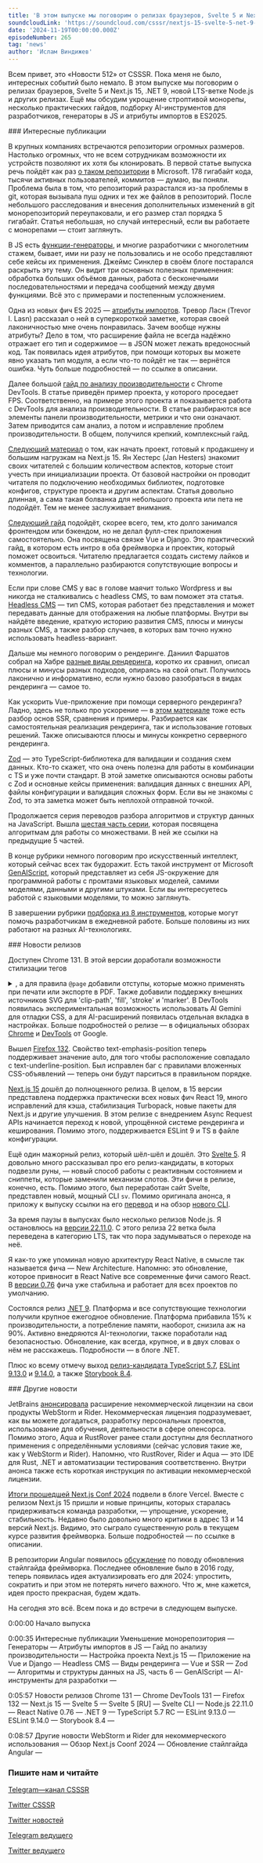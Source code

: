 ```yaml
---
title: 'В этом выпуске мы поговорим о релизах браузеров, Svelte 5 и Next.js 15, .NET 9, новой LTS-ветке Node.js и других релизах. Ещё мы обсудим укрощение строптивой монорепы, несколько практических гайдов, подборку AI-инструментов для разработчиков, генераторы в JS и атрибуты импортов в ES2025.'
soundcloudLink: 'https://soundcloud.com/csssr/nextjs-15-svelte-5-net-9-nodejs-22110-lts-generatory-es2025-import-attributes'
date: '2024-11-19T00:00:00.000Z'
episodeNumber: 265
tag: 'news'
author: 'Ислам Виндижев'
---
```


Всем привет, это «Новости 512» от CSSSR. Пока меня не было, интересных событий было немало. В этом выпуске мы поговорим о релизах браузеров, Svelte 5 и Next.js 15, .NET 9, новой LTS-ветке Node.js и других релизах. Ещё мы обсудим укрощение строптивой монорепы, несколько практических гайдов, подборку AI-инструментов для разработчиков, генераторы в JS и атрибуты импортов в ES2025.

<ParagraphWithImage imageName="laptopNews" >
  ### Интересные публикации

В крупных компаниях встречаются репозитории огромных размеров. Настолько огромных, что не всем сотрудникам возможности их устройств позволяют их хотя бы клонировать. В первой статье выпуска речь пойдёт как раз [о таком репозитории](https://www.jonathancreamer.com/how-we-shrunk-our-git-repo-size-by-94-percent/) в Microsoft. 178 гигабайт кода, тысячи активных пользователей, коммитов — думаю, вы поняли. Проблема была в том, что репозиторий разрастался из-за проблемы в git, которая вызывала пуш одних и тех же файлов в репозиторий. После небольшого расследования и внесения дополнительных изменений в git монорепозиторий переупаковали, и его размер стал порядка 5 гигабайт. Статья небольшая, но случай интересный, если вы работаете с монорепами — стоит заглянуть.
</ParagraphWithImage>

В JS есть [функции-генераторы](https://jrsinclair.com/articles/2022/why-would-anyone-need-javascript-generator-functions/), и многие разработчики с многолетним стажем, бывает, ими ни разу не пользовались и не особо представляют себе кейсы их применения. Джеймс Синклер в своём блоге постарался раскрыть эту тему. Он видит три основных полезных применения: обработка больших объёмов данных, работа с бесконечными последовательностями и передача сообщений между двумя функциями. Всё это с примерами и постепенным усложнением.

Одна из новых фич ES 2025 — [атрибуты импортов](https://www.trevorlasn.com/blog/import-attributes-in-javascript). Тревор Ласн (Trevor I. Lasn) рассказал о ней в суперкороткой заметке, которая своей лаконичностью мне очень понравилась. Зачем вообще нужны атрибуты? Дело в том, что расширение файла не всегда надёжно отражает его тип и содержимое — в JSON может лежать вредоносный код. Так появилась идея атрибутов, при помощи которых вы можете явно указать тип модуля, а если что-то пойдёт не так — вернётся ошибка. Чуть больше подробностей — по ссылке в описании.

Далее большой [гайд по анализу производительности](https://blog.jiayihu.net/comprenhensive-guide-chrome-performance/) с Chrome DevTools. В статье приведён пример проекта, у которого проседает FPS. Соответственно, на примере этого проекта и показывается работа с DevTools для анализа производительности. В статье разбираются все элементы панели производительности, метрики и что они означают. Затем приводится сам анализ, а потом и исправление проблем производительности. В общем, получился крепкий, комплексный гайд.

[Следующий материал](https://www.reactsquad.io/blog/how-to-set-up-next-js-15-for-production) о том, как начать проект, готовый к продакшену и большим нагрузкам на Next.js 15. Ян Хестерс (Jan Hesters) знакомит своих читателей с большим количеством аспектов, которые стоит учесть при инициализации проекта. От базовой настройки он проводит читателя по подключению необходимых библиотек, подготовке конфигов, структуре проекта и другим аспектам. Статья довольно длинная, а сама такая болванка для небольшого проекта или пета не подойдёт. Тем не менее заслуживает внимания.

[Следующий гайд](https://www.thedevspace.io/community/django-vue) подойдёт, скорее всего, тем, кто долго занимался фронтендом или бэкендом, но не делал фулл-стек приложения самостоятельно. Она посвящена связке Vue и Django. Это практический гайд, в котором есть интро в оба фреймворка и проектик, который поможет освоиться. Читателю предлагается создать систему лайков и комментов, а параллельно разбираются сопутствующие вопросы и технологии.

Если при слове CMS у вас в голове маячит только Wordpress и вы никогда не сталкивались с headless CMS, то вам поможет эта статья. [Headless CMS](https://www.builder.io/blog/headless-cms) — тип CMS, которая работает без представления и может передавать данные для отображения на любые платформы. Внутри вы найдёте введение, краткую историю развития CMS, плюсы и минусы разных CMS, а также разбор случаев, в которых вам точно нужно использовать headless-вариант.

Дальше мы немного поговорим о рендеринге. Даниил Фаршатов собрал на Хабре [разные виды рендеринга](https://habr.com/ru/companies/domclick/articles/855982/), коротко их сравнил, описал плюсы и минусы разных подходов, опираясь на свой опыт. Получилось лаконично и информативно, если нужно базово разобраться в видах рендеринга — самое то.

Как ускорить Vue-приложение при помощи серверного рендеринга? Ладно, здесь не только про ускорение — в [этом материале](https://www.debugbear.com/blog/vue-ssr) тоже есть разбор основ SSR, сравнения и примеры. Разбирается как самостоятельная реализация рендеринга, так и использование готовых решений. Также описываются плюсы и минусы конкретно серверного рендеринга.

[Zod](https://habr.com/ru/articles/855734/) — это TypeScript-библиотека для валидации и создания схем данных. Кто-то скажет, что она очень полезна для работы в комбинации с TS и уже почти стандарт. В этой заметке описываются основы работы с Zod и основные кейсы применения: валидация данных с внешних API, файлы конфигурации и валидация сложных форм. Если вы не знакомы с Zod, то эта заметка может быть неплохой отправной точкой.

Продолжается серия переводов разбора алгоритмов и структур данных на JavaScript. Вышла [шестая часть серии](https://habr.com/ru/companies/timeweb/articles/845544/), которая посвящена алгоритмам для работы со множествами. В ней же ссылки на предыдущие 5 частей.

В конце рубрики немного поговорим про искусственный интеллект, который сейчас всех так будоражит. Есть такой инструмент от Microsoft [GenAIScript](https://microsoft.github.io/genaiscript/), который представляет из себя JS-окружение для программной работы с промтами языковых моделей, самими моделями, данными и другими штуками. Если вы интересуетесь работой с языковыми моделями, то можно заглянуть.

В завершении рубрики [подборка из 8 инструментов](https://habr.com/ru/articles/855634/), которые могут помочь разработчикам в ежедневной работе. Больше половины из них работают на разных AI-технологиях.

<ParagraphWithImage imageName="manWithLaptop">
  ### Новости релизов

Доступен Chrome 131. В этой версии доработали возможности стилизации тегов <details> и <summary>, а для правила `@page` добавили отступы, которые можно применять при печати или экспорте в PDF. Также добавили поддержку внешних источников SVG для 'clip-path', 'fill', 'stroke' и 'marker'. В DevTools появилась экспериментальная возможность использовать AI Gemini для отладки CSS, а для AI-расширений появилась отдельная вкладка в настройках. Больше подробностей о релизе — в официальных обзорах [Chrome](https://developer.chrome.com/blog/new-in-chrome-131) и [DevTools](https://developer.chrome.com/blog/new-in-devtools-131) от Google.
</ParagraphWithImage>

Вышел [Firefox 132](https://developer.mozilla.org/en-US/docs/Mozilla/Firefox/Releases/132). Свойство text-emphasis-position теперь поддерживает значение auto, для того чтобы расположение совпадало с text-underline-position. Был исправлен баг с правилами вложенных CSS-объявлений — теперь они будут парситься в правильном порядке.

[Next.js 15](https://nextjs.org/blog/next-15) дошёл до полноценного релиза. В целом, в 15 версии представлена поддержка практически всех новых фич React 19, много исправлений для кэша, стабилизация Turbopack, новые пакеты для Next.js и другие улучшения. В этом релизе с внедрением Async Request APIs начинается переход к новой, упрощённой системе рендеринга и кеширования. Помимо этого, поддерживается ESLint 9 и TS в файле конфигурации.

Ещё один мажорный релиз, который шёл-шёл и дошёл. Это [Svelte 5](https://svelte.dev/blog/svelte-5-is-alive). Я довольно много рассказывал про его релиз-кандидаты, в которых подвезли руны, — новый способ работы с реактивным состоянием и сниппеты, которые заменили механизм слотов. Эти фичи в релизе, конечно, есть. Помимо этого, был переработан сайт Svelte, представлен новый, мощный CLI `sv`. Помимо оригинала анонса, я приложу к выпуску ссылки на его [перевод](https://habr.com/ru/articles/854480/) и на обзор [нового CLI](https://svelte.dev/blog/sv-the-svelte-cli).

За время паузы в выпусках было несколько релизов Node.js. Я остановлюсь на [версии 22.11.0](https://nodejs.org/en/blog/release/v22.11.0). С этого релиза 22 ветка была переведена в категорию LTS, так что пора задумываться о переходе на неё.

Я как-то уже упоминал новую архитектуру React Native, в смысле так называется фича — New Architecture. Напомню: это обновление, которое привносит в React Native все современные фичи самого React. В [версии 0.76](https://reactnative.dev/blog/2024/10/23/release-0.76-new-architecture) фича уже стабильна и работает для всех проектов по умолчанию.

Состоялся релиз [.NET 9](https://devblogs.microsoft.com/dotnet/announcing-dotnet-9/). Платформа и все сопутствующие технологии получили крупное ежегодное обновление. Платформа прибавила 15% к производительности, а потребление памяти, наоборот, снизила аж на 90%. Активно внедряются AI-технологии, также поработали над безопасностью. Обновление, как всегда, крупное, и в двух словах о нём не расскажешь. Подробности — в блоге .NET.

Плюс ко всему отмечу выход [релиз-кандидата TypeScript 5.7](https://devblogs.microsoft.com/typescript/announcing-typescript-5-7-rc/), [ESLint 9.13.0](https://eslint.org/blog/2024/10/eslint-v9.13.0-released/) и [9.14.0](https://eslint.org/blog/2024/11/eslint-v9.14.0-released/), а также [Storybook 8.4](https://storybook.js.org/blog/storybook-8-4/).

<ParagraphWithImage imageName="laptopNews" >
    ### Другие новости

JetBrains [анонсировала](https://blog.jetbrains.com/blog/2024/10/24/webstorm-and-rider-are-now-free-for-non-commercial-use/) расширение некоммерческой лицензии на свои продукты WebStorm и Rider. Некоммерческая лицензия подразумевает, как вы можете догадаться, разработку персональных проектов, использование для обучения, деятельности в сфере опенсорса. Помимо этого, Aqua и RustRover ранее стали доступны для бесплатного применения с определёнными условиями (сейчас условия такие же, как у WebStorm и Rider). Напомню, что RustRover, Rider и Aqua — это IDE для Rust, .NET и автоматизации тестирования соответственно. Внутри анонса также есть короткая инструкция по активации некоммерческой лицензии.
</ParagraphWithImage>

[Итоги прошедшей Next.js Conf 2024](https://vercel.com/blog/recap-next-js-conf-2024) подвели в блоге Vercel. Вместе с релизом Next.js 15 пришли и новые принципы, которых старалась придерживаться команда разработки, — упрощение, ускорение, стабильность. Недавно было довольно много критики в адрес 13 и 14 версий Next.js. Видимо, это сыграло существенную роль в текущем курсе развития фреймворка. Больше подробностей — по ссылке в описании.

В репозитории Angular появилось [обсуждение](https://github.com/angular/angular/discussions/58412) по поводу обновления стайлгайда фреймворка. Последнее обновление было в 2016 году, теперь появилась идея актуализировать его для 2024: упростить, сократить и при этом не потерять ничего важного. Что ж, мне кажется, идея просто прекрасная, будем ждать.

На сегодня это всё. Всем пока и до встречи в следующем выпуске.

0:00:00 Начало выпуска

0:00:35 Интересные публикации
Уменьшение монорепозитория — 
Генераторы — 
Атрибуты импортов в JS — 
Гайд по анализу производительности — 
Настройка проекта Next.js 15 — 
Приложение на Vue и Django — 
Headless CMS — 
Виды рендеринга — 
Vue и SSR — 
Zod — 
Алгоритмы и структуры данных на JS, часть 6 — 
GenAIScript — 
AI-инструменты для разработки — 

0:05:57 Новости релизов
Chrome 131 — 
Chrome DevTools 131 — 
Firefox 132 — 
Next.js 15 — 
Svelte 5 — 
Svelte 5 [RU] — 
Svelte CLI — 
Node.js 22.11.0 — 
React Native 0.76 — 
.NET 9 — 
TypeScript 5.7 RC — 
ESLint 9.13.0 — 
ESLint 9.14.0 — 
Storybook 8.4 — 

0:08:57 Другие новости
WebStorm и Rider для некоммерческого использования — 
Обзор Next.js Coonf 2024 — 
Обновление стайлгайда Angular — 

  ### Пишите нам и читайте
  [Telegram—канал CSSSR](https://t.me/csssr)

  [Twitter CSSSR](https://twitter.com/csssr_dev)

  [Twitter новостей](https://twitter.com/csssr_news)

  [Telegram ведущего](https://t.me/Vindizh)

  [Twitter ведущего](https://twitter.com/Vindizh)
